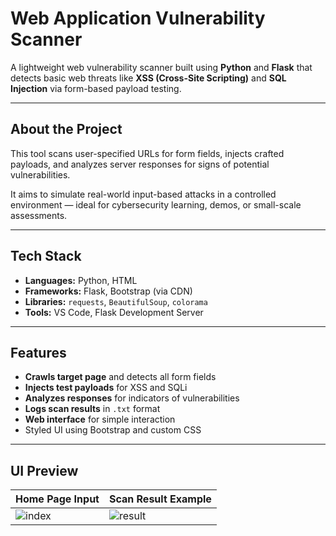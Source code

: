#  Web Application Vulnerability Scanner

A lightweight web vulnerability scanner built using **Python** and **Flask** that detects basic web threats like **XSS (Cross-Site Scripting)** and **SQL Injection** via form-based payload testing.

---

##  About the Project

This tool scans user-specified URLs for form fields, injects crafted payloads, and analyzes server responses for signs of potential vulnerabilities.

It aims to simulate real-world input-based attacks in a controlled environment — ideal for cybersecurity learning, demos, or small-scale assessments.

---

##  Tech Stack

- **Languages:** Python, HTML
- **Frameworks:** Flask, Bootstrap (via CDN)
- **Libraries:** `requests`, `BeautifulSoup`, `colorama`
- **Tools:** VS Code, Flask Development Server

---

##  Features

-  **Crawls target page** and detects all form fields
-  **Injects test payloads** for XSS and SQLi
-  **Analyzes responses** for indicators of vulnerabilities
-  **Logs scan results** in `.txt` format
-  **Web interface** for simple interaction
-  Styled UI using Bootstrap and custom CSS

---

##  UI Preview

| Home Page Input | Scan Result Example |
|-----------------|---------------------|
| ![index](static/home_page.png) | ![result](static/result_page.png) |
